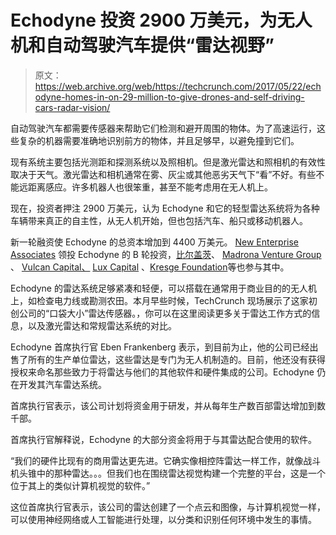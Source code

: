 # Echodyne 投资 2900 万美元，为无人机和自动驾驶汽车提供“雷达视野”

> 原文：<https://web.archive.org/web/https://techcrunch.com/2017/05/22/echodyne-homes-in-on-29-million-to-give-drones-and-self-driving-cars-radar-vision/>

自动驾驶汽车都需要传感器来帮助它们检测和避开周围的物体。为了高速运行，这些复杂的机器需要准确地识别前方的物体，并且足够早，以避免撞到它们。

现有系统主要包括光测距和探测系统以及照相机。但是激光雷达和照相机的有效性取决于天气。激光雷达和相机通常在雾、灰尘或其他恶劣天气下“看”不好。有些不能远距离感应。许多机器人也很笨重，甚至不能考虑用在无人机上。

现在，投资者押注 2900 万美元，认为 Echodyne 和它的轻型雷达系统将为各种车辆带来真正的自主性，从无人机开始，但也包括汽车、船只或移动机器人。

新一轮融资使 Echodyne 的总资本增加到 4400 万美元。 [New Enterprise Associates](https://web.archive.org/web/20221206100622/http://www.nea.com/) 领投 Echodyne 的 B 轮投资，[比尔盖茨](https://web.archive.org/web/20221206100622/https://www.gatesnotes.com/)、 [Madrona Venture Group](https://web.archive.org/web/20221206100622/http://www.madrona.com/) 、 [Vulcan Capital、](https://web.archive.org/web/20221206100622/http://capital.vulcan.com/) [Lux Capital](https://web.archive.org/web/20221206100622/http://www.luxcapital.com/) 、[Kresge Foundation](https://web.archive.org/web/20221206100622/http://www.kresge.org/)等也参与其中。

Echodyne 的雷达系统足够紧凑和轻便，可以搭载在通常用于商业目的的无人机上，如检查电力线或勘测农田。本月早些时候，TechCrunch 现场展示了这家初创公司的“口袋大小”雷达传感器。，你可以在这里阅读更多关于雷达工作方式的信息，以及激光雷达和常规雷达系统的对比。

Echodyne 首席执行官 Eben Frankenberg 表示，到目前为止，他的公司已经出售了所有的生产单位雷达，这些雷达是专门为无人机制造的。目前，他还没有获得授权来命名那些致力于将雷达与他们的其他软件和硬件集成的公司。Echodyne 仍在开发其汽车雷达系统。

首席执行官表示，该公司计划将资金用于研发，并从每年生产数百部雷达增加到数千部。

首席执行官解释说，Echodyne 的大部分资金将用于与其雷达配合使用的软件。

“我们的硬件比现有的商用雷达更先进。它确实像相控阵雷达一样工作，就像战斗机头锥中的那种雷达。。。但我们也在围绕雷达视觉构建一个完整的平台，这是一个位于其上的类似计算机视觉的软件。”

这位首席执行官表示，该公司的雷达创建了一个点云和图像，与计算机视觉一样，可以使用神经网络或人工智能进行处理，以分类和识别任何环境中发生的事情。